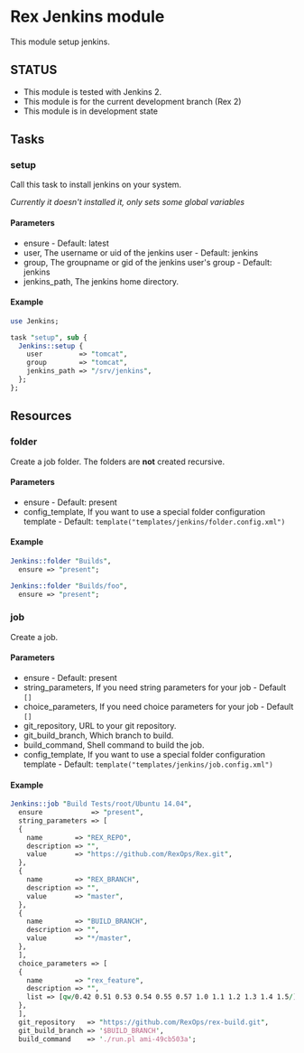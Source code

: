 # Rex Jenkins module

This module setup jenkins.

## STATUS

* This module is tested with Jenkins 2.
* This module is for the current development branch (Rex 2)
* This module is in development state

## Tasks

### setup

Call this task to install jenkins on your system.

*Currently it doesn't installed it, only sets some global variables*

#### Parameters

* ensure - Default: latest
* user, The username or uid of the jenkins user - Default: jenkins
* group, The groupname or gid of the jenkins user's group - Default: jenkins
* jenkins_path, The jenkins home directory.

#### Example

```perl
use Jenkins;

task "setup", sub {
  Jenkins::setup {
    user         => "tomcat",
    group        => "tomcat",
    jenkins_path => "/srv/jenkins",
  };
};
```

## Resources

### folder

Create a job folder. The folders are **not** created recursive.

#### Parameters

* ensure - Default: present
* config_template, If you want to use a special folder configuration template - Default: `template("templates/jenkins/folder.config.xml")`


#### Example

```perl
Jenkins::folder "Builds",
  ensure => "present";

Jenkins::folder "Builds/foo",
  ensure => "present";
```

### job

Create a job.

#### Parameters

* ensure - Default: present
* string_parameters, If you need string parameters for your job - Default `[]`
* choice_parameters, If you need choice parameters for your job - Default `[]`
* git_repository, URL to your git repository.
* git_build_branch, Which branch to build.
* build_command, Shell command to build the job.
* config_template, If you want to use a special folder configuration template - Default: `template("templates/jenkins/job.config.xml")`


#### Example

```perl
Jenkins::job "Build Tests/root/Ubuntu 14.04",
  ensure            => "present",
  string_parameters => [
  {
    name        => "REX_REPO",
    description => "",
    value       => "https://github.com/RexOps/Rex.git",
  },
  {
    name        => "REX_BRANCH",
    description => "",
    value       => "master",
  },
  {
    name        => "BUILD_BRANCH",
    description => "",
    value       => "*/master",
  },
  ],
  choice_parameters => [
  {
    name        => "rex_feature",
    description => "",
    list => [qw/0.42 0.51 0.53 0.54 0.55 0.57 1.0 1.1 1.2 1.3 1.4 1.5/],
  },
  ],
  git_repository   => "https://github.com/RexOps/rex-build.git",
  git_build_branch => '$BUILD_BRANCH',
  build_command    => './run.pl ami-49cb503a';
```

